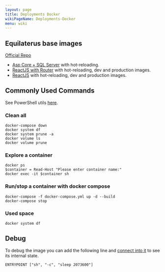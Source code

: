 ```yaml
---
layout: page
title: Deployments Docker
wikiPageName: Deployments-Docker
menu: wiki
---
```


## Equilaterus base images

[Official Repo](https://github.com/equilaterus/base-docker-images)

* [Asp Core + SQL Server](https://github.com/equilaterus/base-docker-images/tree/master/aspcore-sqlserver) with hot-reloading.
* [ReactJS with Router](https://github.com/equilaterus/base-docker-images/tree/master/reactjs-router) with hot-reloading, dev and production images.
* [ReactJS](https://github.com/equilaterus/base-docker-images/tree/master/reactjs) with hot-reloading, dev and production images.

## Commonly Used Commands

See PowerShell utils [here](https://github.com/equilaterus/base-docker-images/tree/master/utils).

### Clean all

```
docker-compose down
docker system df
docker system prune -a
docker volume ls
docker volume prune
```

### Explore a container

```
docker ps
$container = Read-Host "Please enter container name:"
docker exec -it $container sh
```

### Run/stop a container with docker compose

```
docker-compose -f docker-compose.yml up -d --build
docker-compose stop
```

### Used space

```
docker system df
```

## Debug

To debug the image you can add the following line and [connect into it](https://github.com/equilaterus/base-docker-images/blob/master/utils/explore.ps1) to see its internal state.

```
ENTRYPOINT ["sh", "-c", "sleep 2073600"]
```
